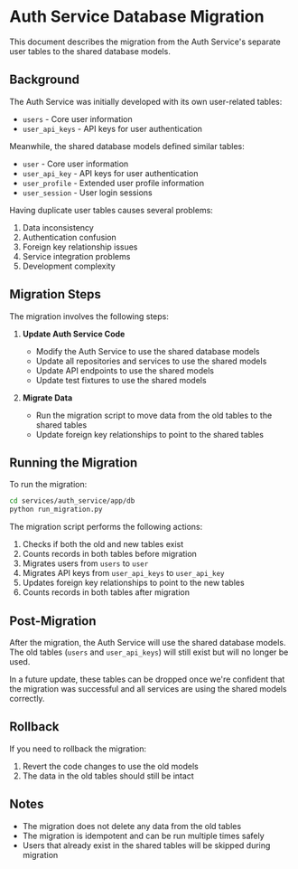 # Auth Service Database Migration

This document describes the migration from the Auth Service's separate user tables to the shared database models.

## Background

The Auth Service was initially developed with its own user-related tables:
- `users` - Core user information
- `user_api_keys` - API keys for user authentication

Meanwhile, the shared database models defined similar tables:
- `user` - Core user information
- `user_api_key` - API keys for user authentication
- `user_profile` - Extended user profile information
- `user_session` - User login sessions

Having duplicate user tables causes several problems:
1. Data inconsistency
2. Authentication confusion
3. Foreign key relationship issues
4. Service integration problems
5. Development complexity

## Migration Steps

The migration involves the following steps:

1. **Update Auth Service Code**
   - Modify the Auth Service to use the shared database models
   - Update all repositories and services to use the shared models
   - Update API endpoints to use the shared models
   - Update test fixtures to use the shared models

2. **Migrate Data**
   - Run the migration script to move data from the old tables to the shared tables
   - Update foreign key relationships to point to the shared tables

## Running the Migration

To run the migration:

```bash
cd services/auth_service/app/db
python run_migration.py
```

The migration script performs the following actions:
1. Checks if both the old and new tables exist
2. Counts records in both tables before migration
3. Migrates users from `users` to `user`
4. Migrates API keys from `user_api_keys` to `user_api_key`
5. Updates foreign key relationships to point to the new tables
6. Counts records in both tables after migration

## Post-Migration

After the migration, the Auth Service will use the shared database models. The old tables (`users` and `user_api_keys`) will still exist but will no longer be used.

In a future update, these tables can be dropped once we're confident that the migration was successful and all services are using the shared models correctly.

## Rollback

If you need to rollback the migration:

1. Revert the code changes to use the old models
2. The data in the old tables should still be intact

## Notes

- The migration does not delete any data from the old tables
- The migration is idempotent and can be run multiple times safely
- Users that already exist in the shared tables will be skipped during migration

